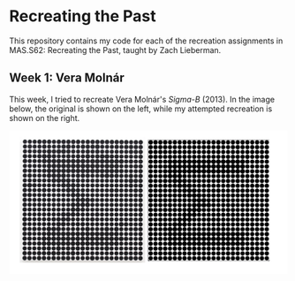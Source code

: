 # Recreating the Past
This repository contains my code for each of the recreation assignments in MAS.S62: Recreating the Past, taught by Zach Lieberman. 

## Week 1: Vera Molnár
This week, I tried to recreate Vera Molnár's *Sigma-B* (2013). In the image below, the original is shown on the left, while my attempted recreation is shown on the right. 

![A side-by-side of the original and recreated artworks](https://github.com/jessicashand/recreatingthepast/blob/main/recreations/molnar_sidebyside.png)


